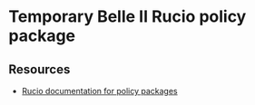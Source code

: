 # Temporary Belle II Rucio policy package

## Resources
- [Rucio documentation for policy packages](https://rucio.github.io/documentation/operator/policy_packages/)

